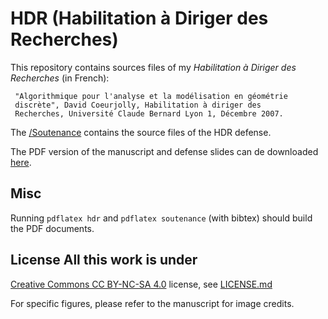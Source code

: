 # HDR (Habilitation à Diriger des Recherches)


This repository contains sources files of my *Habilitation à Diriger
des Recherches* (in French):


     "Algorithmique pour l'analyse et la modélisation en géométrie
     discrète", David Coeurjolly, Habilitation à diriger des
     Recherches, Université Claude Bernard Lyon 1, Décembre 2007.


The
[/Soutenance](https://github.com/dcoeurjo/HDR/tree/master/Soutenance)
contains the source files of the HDR defense.

The PDF version of the manuscript and defense slides can de downloaded [here](http://liris.cnrs.fr/david.coeurjolly/phd.html).

## Misc

Running ```pdflatex hdr``` and ```pdflatex soutenance``` (with bibtex)
should build the PDF documents.


## License All this work is under
[Creative Commons CC BY-NC-SA 4.0](http://creativecommons.org/licenses/by-nc-sa/4.0/)
license, see
[LICENSE.md](https://github.com/jlevallois/PhD-Thesis/blob/master/LICENSE.md)

For specific figures, please refer to the manuscript for image credits. 
